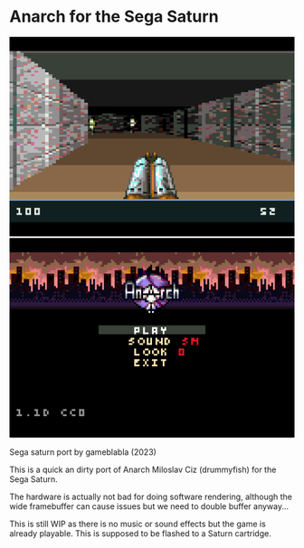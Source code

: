# Anarch for the Sega Saturn

![](saturn_screenshot2.png)
![](saturn_screenshot1.png)

Sega saturn port by gameblabla (2023)

This is a quick an dirty port of Anarch Miloslav Ciz (drummyfish) for the Sega Saturn.

The hardware is actually not bad for doing software rendering, although the wide framebuffer
can cause issues but we need to double buffer anyway...

This is still WIP as there is no music or sound effects but the game is already playable.
This is supposed to be flashed to a Saturn cartridge.

